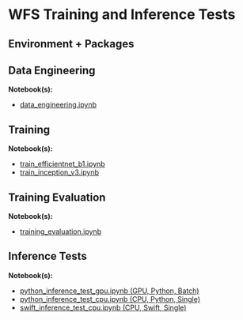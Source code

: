 # WFS Training and Inference Tests 




## Environment + Packages 


## Data Engineering

**Notebook(s):**
- [data_engineering.ipynb](https://github.com/codeamt/WindFarmSpotter/blob/master/notebooks/data_engineering.ipynb)


## Training 

**Notebook(s):**


- [train_efficientnet_b1.ipynb](https://github.com/codeamt/WindFarmSpotter/blob/master/notebooks/train_efficientnet_b1.ipynb)
- [train_inception_v3.ipynb](https://github.com/codeamt/WindFarmSpotter/blob/master/notebooks/train_inception_v3.ipynb)



## Training Evaluation 



**Notebook(s):**
- [training_evaluation.ipynb](https://github.com/codeamt/WindFarmSpotter/blob/master/notebooks/training_evaluation.ipynb)


## Inference Tests

**Notebook(s):**

- [python_inference_test_gpu.ipynb (GPU, Python, Batch)](https://github.com/codeamt/WindFarmSpotter/blob/master/notebooks/python_inference_test_gpu.ipynb)
- [python_inference_test_cpu.ipynb (CPU, Python, Single)](https://github.com/codeamt/WindFarmSpotter/blob/master/notebooks/python_inference_test_cpu.ipynb)
- [swift_inference_test_cpu.ipynb (CPU, Swift, Single)](https://github.com/codeamt/WindFarmSpotter/blob/master/notebooks/swift_inference_test_cpu.ipynb)

